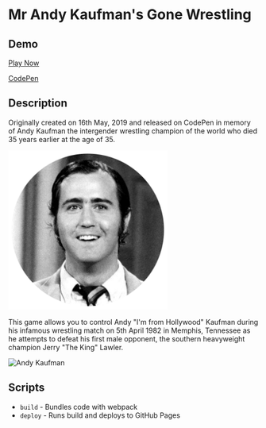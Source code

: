 # Mr Andy Kaufman's Gone Wrestling

## Demo

[Play Now](https://stevemeredith.com/andy-kaufman-wrestling-game)

[CodePen](https://codepen.io/steveeeie/details/yWbPPO)

## Description

Originally created on 16th May, 2019 and released on CodePen in memory of Andy Kaufman the intergender wrestling champion of the world who died 35 years earlier at the age of 35.

<img src="https://github.com/Steveeeie/andy-kaufman-wrestling-game/blob/master/README-andy.png?raw=true" alt="Andy Kaufman" width="320px" />

This game allows you to control Andy "I'm from Hollywood" Kaufman during his infamous wrestling match on 5th April 1982 in Memphis, Tennessee as he attempts to defeat his first male opponent, the southern heavyweight champion Jerry "The King" Lawler.

<img src="https://github.com/Steveeeie/andy-kaufman-wrestling-game/blob/master/README-gif.gif?raw=true" alt="Andy Kaufman" width="640px" />

## Scripts

- `build` - Bundles code with webpack
- `deploy` - Runs build and deploys to GitHub Pages
